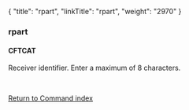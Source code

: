 {
    "title": "rpart",
    "linkTitle": "rpart",
    "weight": "2970"
}<span id="rpart"></span>

### rpart

#### CFTCAT

Receiver identifier. Enter a maximum of 8 characters.

 

[Return to Command index](../../)
